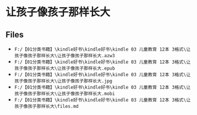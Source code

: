 # 让孩子像孩子那样长大

## Files

- `F:/【01分类书籍】\kindle好书\kindle好书\kindle 03 儿童教育 12本 3格式\让孩子像孩子那样长大\让孩子像孩子那样长大.azw3`
- `F:/【01分类书籍】\kindle好书\kindle好书\kindle 03 儿童教育 12本 3格式\让孩子像孩子那样长大\让孩子像孩子那样长大.epub`
- `F:/【01分类书籍】\kindle好书\kindle好书\kindle 03 儿童教育 12本 3格式\让孩子像孩子那样长大\让孩子像孩子那样长大.jpg`
- `F:/【01分类书籍】\kindle好书\kindle好书\kindle 03 儿童教育 12本 3格式\让孩子像孩子那样长大\让孩子像孩子那样长大.mobi`
- `F:/【01分类书籍】\kindle好书\kindle好书\kindle 03 儿童教育 12本 3格式\让孩子像孩子那样长大\files.md`

